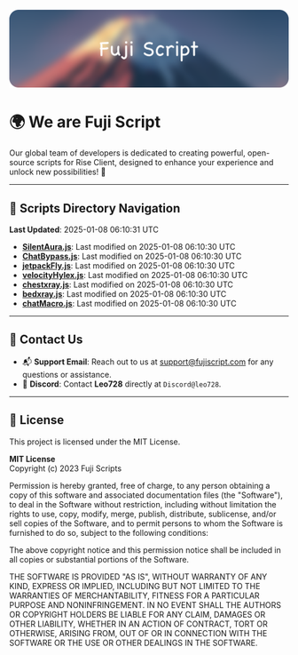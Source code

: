 ![Banner](.github/b.webp)

# 🌍 **We are Fuji Script**

Our global team of developers is dedicated to creating powerful, open-source scripts for Rise Client, designed to enhance your experience and unlock new possibilities! 🌟

---
<!-- SCRIPTS_NAVIGATION_START -->
## 📂 **Scripts Directory Navigation**

**Last Updated**: 2025-01-08 06:10:31 UTC

- **[SilentAura.js](scripts/SilentAura.js)**: Last modified on 2025-01-08 06:10:30 UTC
- **[ChatBypass.js](scripts/ChatBypass.js)**: Last modified on 2025-01-08 06:10:30 UTC
- **[jetpackFly.js](scripts/jetpackFly.js)**: Last modified on 2025-01-08 06:10:30 UTC
- **[velocityHylex.js](scripts/velocityHylex.js)**: Last modified on 2025-01-08 06:10:30 UTC
- **[chestxray.js](scripts/chestxray.js)**: Last modified on 2025-01-08 06:10:30 UTC
- **[bedxray.js](scripts/bedxray.js)**: Last modified on 2025-01-08 06:10:30 UTC
- **[chatMacro.js](scripts/chatMacro.js)**: Last modified on 2025-01-08 06:10:30 UTC

<!-- SCRIPTS_NAVIGATION_END -->

---

## 💬 **Contact Us**  
- 📬 **Support Email**: Reach out to us at [support@fujiscript.com](mailto:support@fujiscript.com) for any questions or assistance.  
- 💬 **Discord**: Contact **Leo728** directly at `Discord@leo728`.

---

## 📜 **License**

This project is licensed under the MIT License.  

**MIT License**  
Copyright (c) 2023 Fuji Scripts  

Permission is hereby granted, free of charge, to any person obtaining a copy of this software and associated documentation files (the "Software"), to deal in the Software without restriction, including without limitation the rights to use, copy, modify, merge, publish, distribute, sublicense, and/or sell copies of the Software, and to permit persons to whom the Software is furnished to do so, subject to the following conditions:  

The above copyright notice and this permission notice shall be included in all copies or substantial portions of the Software.  

THE SOFTWARE IS PROVIDED "AS IS", WITHOUT WARRANTY OF ANY KIND, EXPRESS OR IMPLIED, INCLUDING BUT NOT LIMITED TO THE WARRANTIES OF MERCHANTABILITY, FITNESS FOR A PARTICULAR PURPOSE AND NONINFRINGEMENT. IN NO EVENT SHALL THE AUTHORS OR COPYRIGHT HOLDERS BE LIABLE FOR ANY CLAIM, DAMAGES OR OTHER LIABILITY, WHETHER IN AN ACTION OF CONTRACT, TORT OR OTHERWISE, ARISING FROM, OUT OF OR IN CONNECTION WITH THE SOFTWARE OR THE USE OR OTHER DEALINGS IN THE SOFTWARE.  
